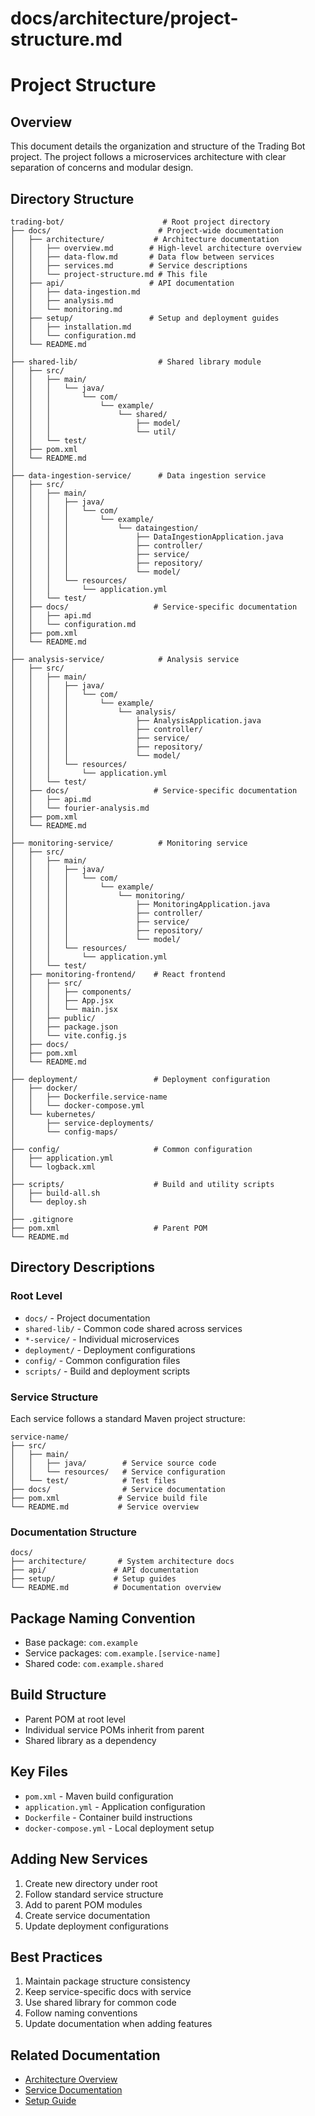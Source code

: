 # docs/architecture/project-structure.md

# Project Structure

## Overview
This document details the organization and structure of the Trading Bot project. The project follows a microservices architecture with clear separation of concerns and modular design.

## Directory Structure
```
trading-bot/                      # Root project directory
├── docs/                        # Project-wide documentation
│   ├── architecture/           # Architecture documentation
│   │   ├── overview.md        # High-level architecture overview
│   │   ├── data-flow.md       # Data flow between services
│   │   ├── services.md        # Service descriptions
│   │   └── project-structure.md # This file
│   ├── api/                   # API documentation
│   │   ├── data-ingestion.md
│   │   ├── analysis.md
│   │   └── monitoring.md
│   ├── setup/                 # Setup and deployment guides
│   │   ├── installation.md
│   │   └── configuration.md
│   └── README.md
│
├── shared-lib/                  # Shared library module
│   ├── src/
│   │   ├── main/
│   │   │   └── java/
│   │   │       └── com/
│   │   │           └── example/
│   │   │               └── shared/
│   │   │                   ├── model/
│   │   │                   └── util/
│   │   └── test/
│   ├── pom.xml
│   └── README.md
│
├── data-ingestion-service/      # Data ingestion service
│   ├── src/
│   │   ├── main/
│   │   │   ├── java/
│   │   │   │   └── com/
│   │   │   │       └── example/
│   │   │   │           └── dataingestion/
│   │   │   │               ├── DataIngestionApplication.java
│   │   │   │               ├── controller/
│   │   │   │               ├── service/
│   │   │   │               ├── repository/
│   │   │   │               └── model/
│   │   │   └── resources/
│   │   │       └── application.yml
│   │   └── test/
│   ├── docs/                   # Service-specific documentation
│   │   ├── api.md
│   │   └── configuration.md
│   ├── pom.xml
│   └── README.md
│
├── analysis-service/            # Analysis service
│   ├── src/
│   │   ├── main/
│   │   │   ├── java/
│   │   │   │   └── com/
│   │   │   │       └── example/
│   │   │   │           └── analysis/
│   │   │   │               ├── AnalysisApplication.java
│   │   │   │               ├── controller/
│   │   │   │               ├── service/
│   │   │   │               ├── repository/
│   │   │   │               └── model/
│   │   │   └── resources/
│   │   │       └── application.yml
│   │   └── test/
│   ├── docs/                   # Service-specific documentation
│   │   ├── api.md
│   │   └── fourier-analysis.md
│   ├── pom.xml
│   └── README.md
│
├── monitoring-service/          # Monitoring service
│   ├── src/
│   │   ├── main/
│   │   │   ├── java/
│   │   │   │   └── com/
│   │   │   │       └── example/
│   │   │   │           └── monitoring/
│   │   │   │               ├── MonitoringApplication.java
│   │   │   │               ├── controller/
│   │   │   │               ├── service/
│   │   │   │               ├── repository/
│   │   │   │               └── model/
│   │   │   └── resources/
│   │   │       └── application.yml
│   │   └── test/
│   ├── monitoring-frontend/    # React frontend
│   │   ├── src/
│   │   │   ├── components/
│   │   │   ├── App.jsx
│   │   │   └── main.jsx
│   │   ├── public/
│   │   ├── package.json
│   │   └── vite.config.js
│   ├── docs/
│   ├── pom.xml
│   └── README.md
│
├── deployment/                 # Deployment configuration
│   ├── docker/
│   │   ├── Dockerfile.service-name
│   │   └── docker-compose.yml
│   └── kubernetes/
│       ├── service-deployments/
│       └── config-maps/
│
├── config/                     # Common configuration
│   ├── application.yml
│   └── logback.xml
│
├── scripts/                    # Build and utility scripts
│   ├── build-all.sh
│   └── deploy.sh
│
├── .gitignore
├── pom.xml                     # Parent POM
└── README.md
```

## Directory Descriptions

### Root Level
- `docs/` - Project documentation
- `shared-lib/` - Common code shared across services
- `*-service/` - Individual microservices
- `deployment/` - Deployment configurations
- `config/` - Common configuration files
- `scripts/` - Build and deployment scripts

### Service Structure
Each service follows a standard Maven project structure:
```
service-name/
├── src/
│   ├── main/
│   │   ├── java/        # Service source code
│   │   └── resources/   # Service configuration
│   └── test/            # Test files
├── docs/                # Service documentation
├── pom.xml             # Service build file
└── README.md           # Service overview
```

### Documentation Structure
```
docs/
├── architecture/       # System architecture docs
├── api/               # API documentation
├── setup/             # Setup guides
└── README.md          # Documentation overview
```

## Package Naming Convention
- Base package: `com.example`
- Service packages: `com.example.[service-name]`
- Shared code: `com.example.shared`

## Build Structure
- Parent POM at root level
- Individual service POMs inherit from parent
- Shared library as a dependency

## Key Files
- `pom.xml` - Maven build configuration
- `application.yml` - Application configuration
- `Dockerfile` - Container build instructions
- `docker-compose.yml` - Local deployment setup

## Adding New Services
1. Create new directory under root
2. Follow standard service structure
3. Add to parent POM modules
4. Create service documentation
5. Update deployment configurations

## Best Practices
1. Maintain package structure consistency
2. Keep service-specific docs with service
3. Use shared library for common code
4. Follow naming conventions
5. Update documentation when adding features

## Related Documentation
- [Architecture Overview](./overview.md)
- [Service Documentation](./services.md)
- [Setup Guide](../setup/installation.md)